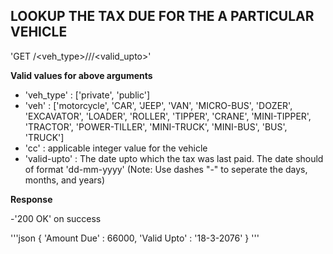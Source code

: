## LOOKUP THE TAX DUE FOR THE A PARTICULAR VEHICLE

'GET /<veh_type>/<veh>/<cc>/<valid_upto>'

**Valid values for above arguments**
- 'veh_type' : ['private', 'public']
- 'veh' : ['motorcycle', 'CAR', 'JEEP', 'VAN', 'MICRO-BUS', 'DOZER', 'EXCAVATOR', 'LOADER', 'ROLLER', 'TIPPER', 'CRANE', 'MINI-TIPPER', 'TRACTOR', 'POWER-TILLER', 'MINI-TRUCK', 'MINI-BUS', 'BUS', 'TRUCK']
- 'cc' : applicable integer value for the vehicle
- 'valid-upto' : The date upto which the tax was last paid. The date should of format 'dd-mm-yyyy' (Note: Use dashes "-" to seperate the days, months, and years)

**Response**

-'200 OK' on success

'''json
{
	'Amount Due' : 66000,
	'Valid Upto' : '18-3-2076'
}
'''